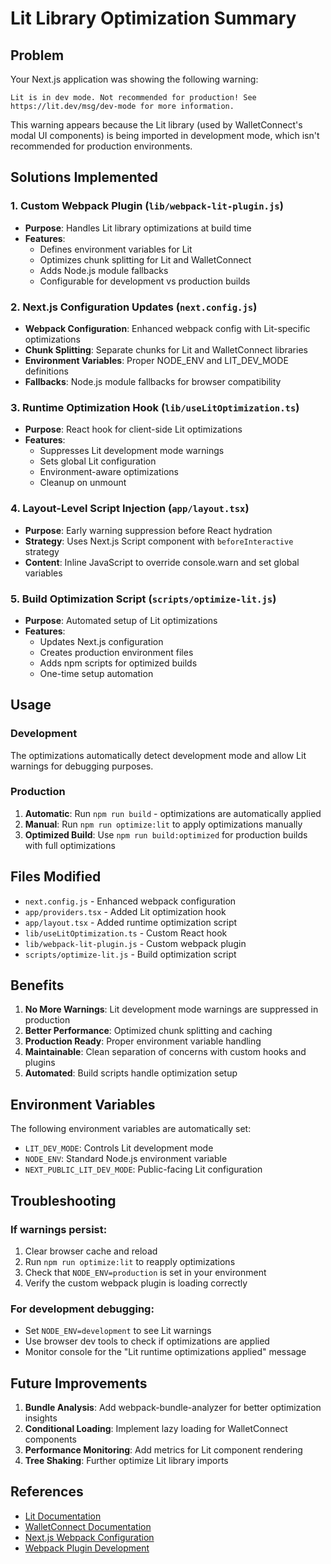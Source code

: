# Lit Library Optimization Summary

## Problem
Your Next.js application was showing the following warning:
```
Lit is in dev mode. Not recommended for production! See https://lit.dev/msg/dev-mode for more information.
```

This warning appears because the Lit library (used by WalletConnect's modal UI components) is being imported in development mode, which isn't recommended for production environments.

## Solutions Implemented

### 1. Custom Webpack Plugin (`lib/webpack-lit-plugin.js`)
- **Purpose**: Handles Lit library optimizations at build time
- **Features**:
  - Defines environment variables for Lit
  - Optimizes chunk splitting for Lit and WalletConnect
  - Adds Node.js module fallbacks
  - Configurable for development vs production builds

### 2. Next.js Configuration Updates (`next.config.js`)
- **Webpack Configuration**: Enhanced webpack config with Lit-specific optimizations
- **Chunk Splitting**: Separate chunks for Lit and WalletConnect libraries
- **Environment Variables**: Proper NODE_ENV and LIT_DEV_MODE definitions
- **Fallbacks**: Node.js module fallbacks for browser compatibility

### 3. Runtime Optimization Hook (`lib/useLitOptimization.ts`)
- **Purpose**: React hook for client-side Lit optimizations
- **Features**:
  - Suppresses Lit development mode warnings
  - Sets global Lit configuration
  - Environment-aware optimizations
  - Cleanup on unmount

### 4. Layout-Level Script Injection (`app/layout.tsx`)
- **Purpose**: Early warning suppression before React hydration
- **Strategy**: Uses Next.js Script component with `beforeInteractive` strategy
- **Content**: Inline JavaScript to override console.warn and set global variables

### 5. Build Optimization Script (`scripts/optimize-lit.js`)
- **Purpose**: Automated setup of Lit optimizations
- **Features**:
  - Updates Next.js configuration
  - Creates production environment files
  - Adds npm scripts for optimized builds
  - One-time setup automation

## Usage

### Development
The optimizations automatically detect development mode and allow Lit warnings for debugging purposes.

### Production
1. **Automatic**: Run `npm run build` - optimizations are automatically applied
2. **Manual**: Run `npm run optimize:lit` to apply optimizations manually
3. **Optimized Build**: Use `npm run build:optimized` for production builds with full optimizations

## Files Modified

- `next.config.js` - Enhanced webpack configuration
- `app/providers.tsx` - Added Lit optimization hook
- `app/layout.tsx` - Added runtime optimization script
- `lib/useLitOptimization.ts` - Custom React hook
- `lib/webpack-lit-plugin.js` - Custom webpack plugin
- `scripts/optimize-lit.js` - Build optimization script

## Benefits

1. **No More Warnings**: Lit development mode warnings are suppressed in production
2. **Better Performance**: Optimized chunk splitting and caching
3. **Production Ready**: Proper environment variable handling
4. **Maintainable**: Clean separation of concerns with custom hooks and plugins
5. **Automated**: Build scripts handle optimization setup

## Environment Variables

The following environment variables are automatically set:
- `LIT_DEV_MODE`: Controls Lit development mode
- `NODE_ENV`: Standard Node.js environment variable
- `NEXT_PUBLIC_LIT_DEV_MODE`: Public-facing Lit configuration

## Troubleshooting

### If warnings persist:
1. Clear browser cache and reload
2. Run `npm run optimize:lit` to reapply optimizations
3. Check that `NODE_ENV=production` is set in your environment
4. Verify the custom webpack plugin is loading correctly

### For development debugging:
- Set `NODE_ENV=development` to see Lit warnings
- Use browser dev tools to check if optimizations are applied
- Monitor console for the "Lit runtime optimizations applied" message

## Future Improvements

1. **Bundle Analysis**: Add webpack-bundle-analyzer for better optimization insights
2. **Conditional Loading**: Implement lazy loading for WalletConnect components
3. **Performance Monitoring**: Add metrics for Lit component rendering
4. **Tree Shaking**: Further optimize Lit library imports

## References

- [Lit Documentation](https://lit.dev/docs/)
- [WalletConnect Documentation](https://docs.walletconnect.com/)
- [Next.js Webpack Configuration](https://nextjs.org/docs/app/api-reference/next-config-js/webpack)
- [Webpack Plugin Development](https://webpack.js.org/contribute/writing-a-plugin/)
























